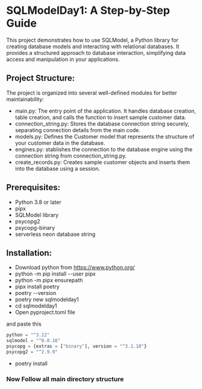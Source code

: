 # SQLModelDay1: A Step-by-Step Guide

This project demonstrates how to use SQLModel, a Python library for creating database models and interacting with relational databases. It provides a structured approach to database interaction, simplifying data access and manipulation in your applications.

## Project Structure:
The project is organized into several well-defined modules for better maintainability:
-   main.py:
    The entry point of the application. It handles database creation, table creation, and calls the function to insert sample customer data.
-   connection_string.py:
    Stores the database connection string securely, separating connection details from the main code.
-   models.py:
    Defines the Customer model that represents the structure of your customer data in the database.
-   engines.py: 
    stablishes the connection to the database engine using the connection string from connection_string.py.
-   create_records.py: 
    Creates sample customer objects and inserts them into the database using a session.

##  Prerequisites:
* Python 3.8 or later
* pipx
* SQLModel library 
* psycopg2
* psycopg-binary
* serverless neon database string

##  Installation:
- Download python from https://www.python.org/
- python -m pip install --user pipx
- python -m pipx ensurepath
- pipx install poetry
- poetry --version
- poetry new sqlmodelday1
- cd sqlmodelday1
- Open pyproject.toml file 

and paste this

```python
python = "^3.12"
sqlmodel = "^0.0.16"
psycopg = {extras = ["binary"], version = "^3.1.18"}
psycopg2 = "^2.9.9"
```
- poetry install

### Now Follow all main directory structure
